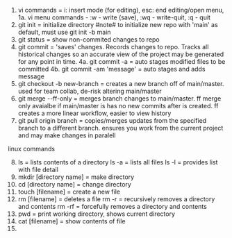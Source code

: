 1. vi commands = i: insert mode (for editing), esc: end editing/open menu,
    1a. vi menu commands - :w - write (save), :wq - write-quit, :q - quit
2. git init = initialize directory #note# to initialize new repo with 'main' as default, must use git init -b main
3. git status = show non-commited changes to repo
4. git commit = 'saves' changes. Records changes to repo. Tracks all historical changes so an accurate view of the project may be generated for any point in time.
    4a. git commit -a = auto stages modified files to be committed 
    4b. git commit -am 'message' = auto stages and adds message
5. git checkout -b new-branch  = creates a new branch off of main/master. used for team collab, de-risk altering main/master
6. git merge --ff-only <branch> = merges branch changes to main/master. ff merge only avaialbe if main/master is has no new commits after <branch> is created. ff creates a more linear workflow, easier to view history
7. git pull origin branch = copies/merges updates from the specified branch to a different branch. ensures you work from the current project and may make changes in paralell

linux commands

8. ls = lists contents of a directory
    ls -a = lists all files
    ls -l = provides list with file detail
9. mkdir [directory name] = make directory
10. cd [directory name] = change directory
11. touch [filename] = create a new file
12. rm [filename] = deletes a file
    rm -r = recursively removes a directory and contents
    rm -rf = forcefully removes a directory and contents
13. pwd = print working directory, shows current directory
14. cat [filename] = show contents of file
15. 
